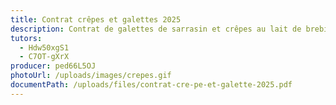 ```yaml
---
title: Contrat crêpes et galettes 2025
description: Contrat de galettes de sarrasin et crêpes au lait de brebis ou vaches.
tutors:
  - Hdw50xgS1
  - C7OT-gXrX
producer: ped66L5OJ
photoUrl: /uploads/images/crepes.gif
documentPath: /uploads/files/contrat-cre-pe-et-galette-2025.pdf
---
```

